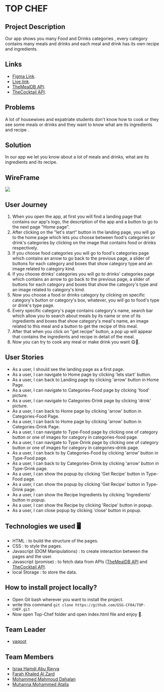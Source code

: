 # TOP CHEF

## Project Description

Our app shows you many Food and Drinks categories , every category contains many meals and drinks and each meal and drink has its own recipe and ingredients.

## Links

* [Figma Link](https://www.figma.com/file/WIUhZOjggmxjJB5gyK2g6o/Untitled?node-id=0%3A1).
* [Live link](https://gsg-cf04.github.io/TOP-CHEF/).
* [TheMealDB API](https://themealdb.com/api.php). 
* [TheCocktail API](https://www.thecocktaildb.com/api.php). 

## Problems

A lot of housewives and expatriate students don't know how to cook or they see some meals or drinks and they want to know what are its ingredients and recipe .

## Solution

In our app we let you know about a lot of meals and drinks, what are its ingredients and its recipe.

## WireFrame

![](https://i.imgur.com/CGfPmRH.jpg)


## User Journey

1. When you open the app, at first you will find a landing page that contains our app's logo, the description of the app and a button to go to the next page "Home page".
2. After clicking on the "let's start" button in the landing page, you will go to the home page which lets you choose between food's categories or drink's categories by clicking on the image that contains food or drinks respectively.
3. If you choose food categories you will go to food's categories page which contains an arrow to go back to the previous page, a slider of buttons for each category and boxes that show category type and an image related to category kind.
4. If you choose drinks' categories you will go to drinks' categories page which contains an arrow to go back to the previous page, a slider of buttons for each category and boxes that show the category's type and an image related to category's kind. 
5. Now you choose a food or drinks category by clicking on specific category's button or category's box, whatever, you will go to food's type or drink's type page.
6. Every specific category's page contains category's name, search bar which allow you to search about meals by its name or one of its ingredients and boxes that show category's meal's name, an image related to this meal and a button to get the recipe of this meal.
7. After that when you click on "get recipe" button, a pop up will appear that contains the ingredients and recipe in detail of the meal.
8. Now you can try to cook any meal or make drink you want 😋🤤.

## User Stories 

* As a user, I should see the landing page as a first page.
* As a user, I can navigate to Home page by clicking 'lets start' button.
* As a user, I can back to Landing page by clicking 'arrow' button in Home Page.
* As a user, I can navigate to Categories-Food page by clicking 'food' picture.
* As a user, I can navigate to Categories-Drink page by clicking 'drink' picture.
* As a user, I can back to Home page by clicking 'arrow' button in Categories-Food Page.
* As a user, I can back to Home page by clicking 'arrow' button in Categories-Drink Page.
* As a user, I can navigate to Type-Food page by clicking one of category button or one of images for category in categories-food page.
* As a user, I can navigate to Type-Drink page by clicking one of category button or one of images for category in categories-drink page.
* As a user, I can back to by Categories-Food by clicking 'arrow' button in  Type-Food page.
* As a user, I can back to by Categories-Drink by clicking 'arrow' button in  Type-Drink page.
* As a user, I can show the popup by clicking 'Get Recipe' button in Type-Food page.
* As a user, I can show the popup by clicking 'Get Recipe' button in Type-Drink page.
* As a user, I can show the Recipe Ingredients by clicking 'Ingredients' button in popup.
* As a user, I can show the Recipe by clicking 'Recipe' button in popup.
* As a user, I can close popup by clicking 'close' button in popup.

## Technologies we used 🖥

* HTML : to build the structure of the pages.
* CSS : to style the pages.
* Javascript (DOM Manipulations) : to create interaction between the pages and the user.
* Javascript (promise) : to fetch data from APIs ([TheMealDB API](https://themealdb.com/api.php) and [TheCocktail API](https://www.thecocktaildb.com/api.php).
* local Storage : to store the data.
## How to install project locally?

* Open Git bash wherever you want to install the project.
* write this command `git clone https://github.com/GSG-CF04/TOP-CHEF.git`
* Now open Top-Chef folder and open index.html file and enjoy 🤩.

## Team Leader

* [yaqoot](https://github.com/yaqootturman)

## Team Members
* [Israa Hamdi Abu Rayya](https://github.com/IsraaHamdi)
* [Farah Khaled Al Zard](https://github.com/farahalzard)
* [Mohammed Mahmoud Dahalan](https://github.com/MohammedDahalan)
* [Muhanna Mohammed Atalla](https://github.com/muhannaAtalla20)

